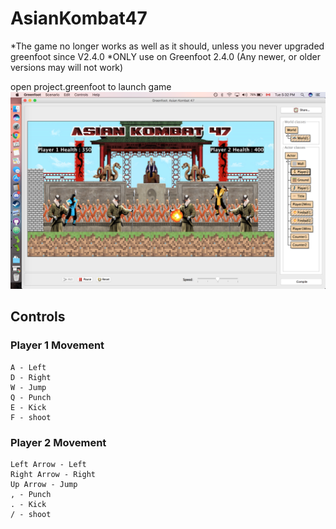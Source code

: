 # AsianKombat47

*The game no longer works as well as it should, unless you never upgraded greenfoot since V2.4.0
*ONLY use on Greenfoot 2.4.0 (Any newer, or older versions may will not work)

open project.greenfoot to launch game
![Alt text](game_screenshot.png?raw=true "AsianKombat47")

## Controls

### Player 1 Movement
```
A - Left
D - Right
W - Jump
Q - Punch
E - Kick
F - shoot
```

### Player 2 Movement
```
Left Arrow - Left
Right Arrow - Right
Up Arrow - Jump
, - Punch
. - Kick
/ - shoot
```
